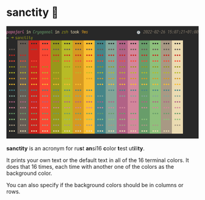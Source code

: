 # sanctity 🌈

![screenshot](screenshot.webp)

**sanctity** is an acronym for ru**s**t **an**si16 **c**olor **t**est ut**i**li**ty**.

It prints your own text or the default text in all of the 16 terminal colors. It does that 16 times, each time with another one of the colors as the background color.

You can also specify if the background colors should be in columns or rows.

